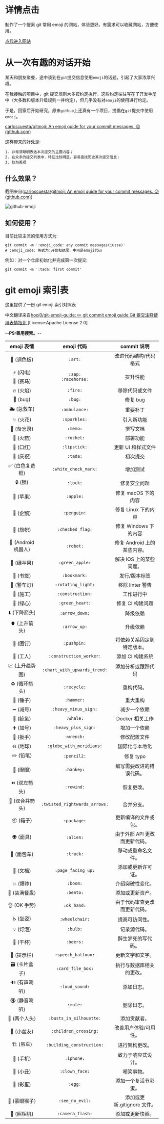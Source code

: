 # 详情点击

制作了一个搜索 git 常用 emoji 的网站，体验更好。有需求可以收藏网站，方便使用。

[点我进入网站](https://wejectchan.gitee.io/git-emoji-user-guide/)

# **从一次有趣的对话开始**

某天和朋友聚餐，途中谈到在`git`提交信息使用`emoji`的话题，引起了大家浓厚兴趣。

在我接触的项目中，git 提交规则大多按约定执行，这些约定往往写在了开发手册中（大多数和版本升级规则一并约定），但几乎没有对`emoji`的使用进行约定。

于是，回家后开始研究，原来`github`上还真有一个项目，提倡在`git`提交中使用`emoji`。

[carloscuesta/gitmoji: An emoji guide for your commit messages. 😜 (github.com)](https://github.com/carloscuesta/gitmoji)

这样带来的好处是:

```text
1. 非常清晰明表达本次提交的主要内容；
2. 在众多的提交列表中，特征比较明显，容易查找历史某次提交信息；
3. 较为美观
```

## 什么效果？

截图来自([carloscuesta/gitmoji: An emoji guide for your commit messages. 😜 (github.com)](https://github.com/carloscuesta/gitmoji))

![github-emoji](https://gitee.com/wejectchan/git-emoji-user-guide/raw/master/images/github-emoji.png)

## 如何使用？

目前比较主流的使用方式为:

```shell
git commit -m ':emoji_code: any commit messages(iusse)'
# :emoji_code: 格式为:开始和结尾，中间是emoji代码
```

例如：对一个仓库初始化并完成第一次提交:

```shell
git commit -m ':tada: first commit'
```

# git emoji 索引表

这里提供了一份 git emoji 索引对照表

中文翻译来自[hooj0/git-emoji-guide: :pencil2: git commit emoji guide Git 提交注释使用表情指北 ](https://github.com/hooj0/git-emoji-guide)[License:Apache License 2.0]

--**PS:善用搜索。**--

|                emoji 表情                |          emoji 代码           |          commit 说明          |
| :--------------------------------------: | :---------------------------: | :---------------------------: |
|              :art: (调色板)              |            `:art:`            |     改进代码结构/代码格式     |
|   :zap: (闪电) <br/>:racehorse: (赛马)   |   `:zap:`<br/>`:racehorse:`   |           提升性能            |
|              :fire: (火焰)               |           `:fire:`            |        移除代码或文件         |
|               :bug: (bug)                |            `:bug:`            |           修复 bug            |
|           :ambulance: (急救车)           |         `:ambulance:`         |           重要补丁            |
|            :sparkles: (火花)             |         `:sparkles:`          |          引入新功能           |
|             :memo: (备忘录)              |           `:memo:`            |           撰写文档            |
|             :rocket: (火箭)              |          `:rocket:`           |           部署功能            |
|            :lipstick: (口红)             |         `:lipstick:`          |      更新 UI 和样式文件       |
|              :tada: (庆祝)               |           `:tada:`            |           初次提交            |
|     :white_check_mark: (白色复选框)      |     `:white_check_mark:`      |           增加测试            |
|               :lock: (锁)                |           `:lock:`            |         修复安全问题          |
|              :apple: (苹果)              |           `:apple:`           |      修复 macOS 下的内容      |
|             :penguin: (企鹅)             |          `:penguin:`          |      修复 Linux 下的内容      |
|         :checkered_flag: (旗帜)          |       `:checked_flag:`        |     修复 Windows 下的内容     |
|         :robot: (Android 机器人)         |           `:robot:`           |  修复 Android 上的某些内容。  |
|          :green_apple: (绿苹果)          |        `:green_apple:`        |    解决 iOS 上的某些问题。    |
|            :bookmark: (书签)             |         `:bookmark:`          |         发行/版本标签         |
|        :rotating_light: (警车灯)         |      `:rotating_light:`       |       移除 linter 警告        |
|          :construction: (施工)           |       `:construction:`        |          工作进行中           |
|           :green_heart: (绿心)           |        `:green_heart:`        |       修复 CI 构建问题        |
|         :arrow_down: (下降箭头)          |        `:arrow_down:`         |           降级依赖            |
|          :arrow_up: (上升箭头)           |         `:arrow_up:`          |           升级依赖            |
|             :pushpin: (图钉)             |          `:pushpin:`          |  将依赖关系固定到特定版本。   |
|       :construction_worker: (工人)       |    `:construction_worker:`    |       添加 CI 构建系统        |
| :chart_with_upwards_trend: (上升趋势图)  | `:chart_with_upwards_trend:`  |      添加分析或跟踪代码       |
|           :recycle: (循环箭头)           |          `:recycle:`          |          重构代码。           |
|             :hammer: (锤子)              |          `:hammer:`           |           重大重构            |
|        :heavy_minus_sign: (减号)         |     `:heavy_minus_sign:`      |         减少一个依赖          |
|              :whale: (鲸鱼)              |           `:whale:`           |        Docker 相关工作        |
|         :heavy_plus_sign: (加号)         |      `:heavy_plus_sign:`      |         增加一个依赖          |
|             :wrench: (扳手)              |          `:wrench:`           |         修改配置文件          |
|      :globe_with_meridians: (地球)       |   `:globe_with_meridians:`    |        国际化与本地化         |
|             :pencil2: (铅笔)             |          `:pencil2:`          |           修复 typo           |
|             :hankey: (瞪眼)              |          `:hankey:`           |   编写需要改进的错误代码。    |
|           :rewind: (双左箭头)            |          `:rewind:`           |          恢复更改。           |
| :twisted_rightwards_arrows: (双合并箭头) | `:twisted_rightwards_arrows:` |          合并分支。           |
|             :package: (箱子)             |          `:package:`          |     更新编译的文件或包。      |
|              :alien: (面具)              |           `:alien:`           | 由于外部 API 更改而更新代码。 |
|             :truck: (面包车)             |           `:truck:`           |      移动或重命名文件。       |
|         :page_facing_up: (文档)          |      `:page_facing_up:`       |      添加或更新许可证。       |
|              :boom: (爆炸)               |           `:boom:`            |       介绍突破性变化。        |
|            :bento: (装满餐盘)            |           `:bento:`           |       添加或更新资产。        |
|           :ok_hand: (OK 手势)            |          `:ok_hand:`          | 由于代码审查更改而更新代码。  |
|           :wheelchair: (坐姿)            |        `:wheelchair:`         |        提高可访问性。         |
|              :bulb: (灯泡)               |           `:bulb:`            |         记录源代码。          |
|              :beers: (干杯)              |           `:beers:`           |      醉生梦死的写代码。       |
|        :speech_balloon: (提示栏)         |      `:speech_balloon:`       |       更新文字和文字。        |
|        :card_file_box: (卡片盒子)        |       `:card_file_box:`       |   执行与数据库相关的更改。    |
|         :loud_sound: (有声喇叭)          |        `:loud_sound:`         |          添加日志。           |
|            :mute: (静音喇叭)             |           `:mute:`            |          删除日志。           |
|     :busts_in_silhouette: (两个人头)     |    `:busts_in_silhouette:`    |         添加贡献者。          |
|       :children_crossing: (小盆友)       |     `:children_crossing:`     |     改善用户体验/可用性。     |
|      :building_construction: (吊车)      |   `:building_construction:`   |        进行架构更改。         |
|             :iphone: (手机)              |          `:iphone:`           |      致力于响应式设计。       |
|           :clown_face: (小丑)            |        `:clown_face:`         |          嘲笑事物。           |
|               :egg: (彩蛋)               |            `:egg:`            |     添加一个复活节彩蛋。      |
|         :see_no_evil: (蒙眼猴子)         |        `:see_no_evil:`        |  添加或更新.gitignore 文件。  |
|         :camera_flash: (照相机)          |       `:camera_flash:`        |       添加或更新快照。        |
